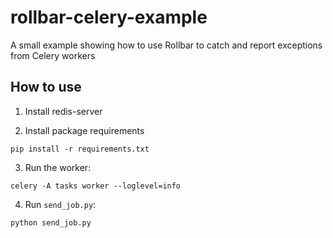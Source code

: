 # rollbar-celery-example

A small example showing how to use Rollbar to catch and report exceptions from Celery workers

## How to use

1. Install redis-server

2. Install package requirements

```
pip install -r requirements.txt
```

3. Run the worker:

```
celery -A tasks worker --loglevel=info
```

4. Run `send_job.py`:

```
python send_job.py
```

